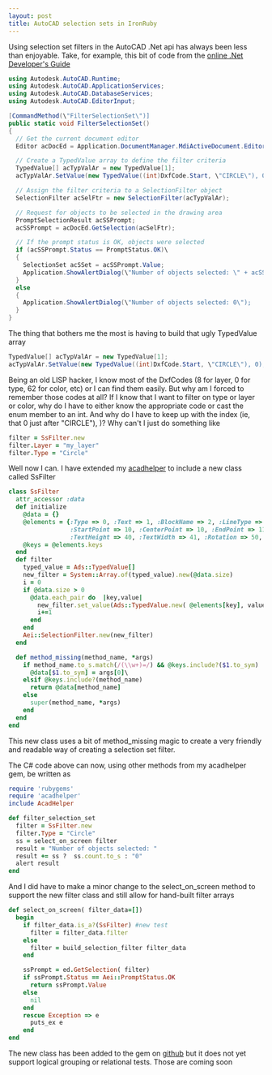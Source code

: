 ```yaml
---
layout: post
title: AutoCAD selection sets in IronRuby
---
```



Using selection set filters in the AutoCAD .Net api has always been less than enjoyable.
Take, for example, this bit of code from the [online .Net Developer's Guide](ttp://docs.autodesk.com/ACD/2010/ENU/AutoCAD%20.NET%20Developer%27s%20Guide/index.html)

```csharp
using Autodesk.AutoCAD.Runtime;
using Autodesk.AutoCAD.ApplicationServices;
using Autodesk.AutoCAD.DatabaseServices;
using Autodesk.AutoCAD.EditorInput;

[CommandMethod(\"FilterSelectionSet\")]
public static void FilterSelectionSet()
{
  // Get the current document editor
  Editor acDocEd = Application.DocumentManager.MdiActiveDocument.Editor;

  // Create a TypedValue array to define the filter criteria
  TypedValue[] acTypValAr = new TypedValue[1];
  acTypValAr.SetValue(new TypedValue((int)DxfCode.Start, \"CIRCLE\"), 0);

  // Assign the filter criteria to a SelectionFilter object
  SelectionFilter acSelFtr = new SelectionFilter(acTypValAr);

  // Request for objects to be selected in the drawing area
  PromptSelectionResult acSSPrompt;
  acSSPrompt = acDocEd.GetSelection(acSelFtr);

  // If the prompt status is OK, objects were selected
  if (acSSPrompt.Status == PromptStatus.OK)\
  {
    SelectionSet acSSet = acSSPrompt.Value;
    Application.ShowAlertDialog(\"Number of objects selected: \" + acSSet.Count.ToString());
  }
  else
  {
    Application.ShowAlertDialog(\"Number of objects selected: 0\");
  }
}
```

The thing that bothers me the most is having to build that ugly TypedValue array

```csharp
TypedValue[] acTypValAr = new TypedValue[1];
acTypValAr.SetValue(new TypedValue((int)DxfCode.Start, \"CIRCLE\"), 0);
```
Being an old LISP hacker,  I know most of the DxfCodes (8 for layer, 0 for type, 62 for color, etc) or I can find them easily.  But why am I forced to remember those codes at all?  If I know that I want to filter on type or layer or color, why do I have to either know the appropriate code or cast the enum member to an int.  And why do I have to keep up with the index  (ie, that 0 just after \"CIRCLE\"),  )?
Why can't I just do something like

```ruby
filter = SsFilter.new
filter.Layer = "my_layer"
filter.Type = "Circle"
```

Well now I can.  I have extended my [acadhelper](http://github.com/davidbl/acadhelper) to include a new class called SsFilter

```ruby
class SsFilter
  attr_accessor :data
  def initialize
    @data = {}
    @elements = {:Type => 0, :Text => 1, :BlockName => 2, :LineType => 6, :TextStyle => 7, :Layer => 8,
                 :StartPoint => 10, :CenterPoint => 10, :EndPoint => 11, :Elevation => 38, :Thickness => 39,
                 :TextHeight => 40, :TextWidth => 41, :Rotation => 50, :Oblique => 51, :Color => 62}
    @keys = @elements.keys
  end
  def filter
    typed_value = Ads::TypedValue[]
    new_filter = System::Array.of(typed_value).new(@data.size)
    i = 0
    if @data.size > 0
      @data.each_pair do  |key,value|
        new_filter.set_value(Ads::TypedValue.new( @elements[key], value), i)
        i+=1
      end
    end
    Aei::SelectionFilter.new(new_filter)
  end

  def method_missing(method_name, *args)
    if method_name.to_s.match(/(\\w+)=/) && @keys.include?($1.to_sym)
      @data[$1.to_sym] = args[0]\
    elsif @keys.include?(method_name)
      return @data[method_name]
    else
      super(method_name, *args)
    end
  end
end
```

This new class uses a bit of method_missing magic to create a very friendly and readable way of creating a selection set filter.

The C# code above can now, using other methods from my acadhelper gem,  be written as 

```ruby
require 'rubygems'
require 'acadhelper'
include AcadHelper

def filter_selection_set
  filter = SsFilter.new
  filter.Type = "Circle"
  ss = select_on_screen filter
  result = "Number of objects selected: "
  result += ss ?  ss.count.to_s : "0"
  alert result
end
```

And I did have to make a minor change to the select_on_screen method to support the new filter class
and still allow for hand-built filter arrays

```ruby
def select_on_screen( filter_data=[])
  begin
    if filter_data.is_a?(SsFilter) #new test
      filter = filter_data.filter
    else
      filter = build_selection_filter filter_data
    end

    ssPrompt = ed.GetSelection( filter)
    if ssPrompt.Status == Aei::PromptStatus.OK
      return ssPrompt.Value
    else
      nil
    end
    rescue Exception => e
      puts_ex e
    end
end
```

The new class has been added to the gem on [github](http://github.com/davidbl/acadhelper) but
it  does not yet support logical grouping or relational tests.  Those are coming soon
